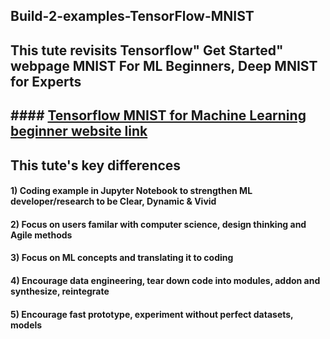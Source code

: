 ## Build-2-examples-TensorFlow-MNIST
## This tute revisits Tensorflow" Get Started" webpage MNIST For ML Beginners, Deep MNIST for Experts
## #### [Tensorflow MNIST for Machine Learning beginner website link](https://www.tensorflow.org/get_started/mnist/beginners)
## This tute's key differences 
#### 1) Coding example in Jupyter Notebook to strengthen ML developer/research to be Clear, Dynamic & Vivid 
#### 2) Focus on users familar with computer science, design thinking and Agile methods
#### 3) Focus on ML concepts and translating it to coding
#### 4) Encourage data engineering, tear down code into modules, addon and synthesize, reintegrate 
#### 5) Encourage fast prototype, experiment without perfect datasets, models 
